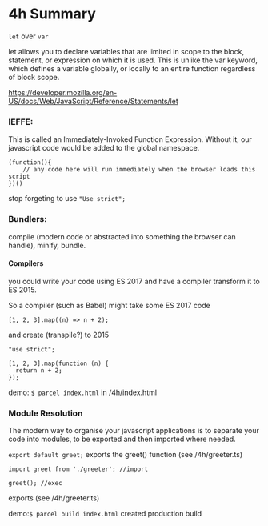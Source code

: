 4h Summary
===================


`let` over `var`

 let allows you to declare variables that are limited in scope to the block, statement, or expression on which it is used. This is unlike the var keyword, which defines a variable globally, or locally to an entire function regardless of block scope.

https://developer.mozilla.org/en-US/docs/Web/JavaScript/Reference/Statements/let

### IEFFE: 

This is called an Immediately-Invoked Function Expression.
Without it, our javascript code would be added to the global namespace.
```
(function(){
    // any code here will run immediately when the browser loads this script
})()
```

stop forgeting to use `"Use strict";`

### Bundlers:

compile (modern code or abstracted into something the browser can handle), minify, bundle.



#### Compilers

you could write your code using ES 2017 and have a compiler transform it to ES 2015.

So a compiler (such as Babel) might take some ES 2017 code
```
[1, 2, 3].map((n) => n + 2);
```
and create (transpile?) to 2015
```
"use strict";

[1, 2, 3].map(function (n) {
  return n + 2;
});
```

demo: ```$ parcel index.html``` in /4h/index.html


### Module Resolution

The modern way to organise your javascript applications is to separate your code into modules, to be
exported and then imported where needed.

```export default greet;``` exports the greet() function  (see /4h/greeter.ts)

```
import greet from './greeter'; //import

greet(); //exec
``` 
exports (see /4h/greeter.ts)

demo:```$ parcel build index.html``` created production build




